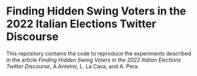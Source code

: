 # Finding Hidden Swing Voters in the 2022 Italian Elections Twitter Discourse

This repository contains the code to reproduce the experiments described in the article *Finding Hidden Swing Voters in the 2022 Italian Elections Twitter Discourse*, A.Antelmi, L. La Cava, and A. Pera.
